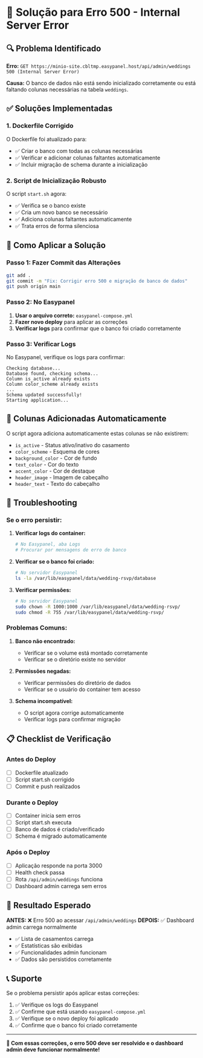 # 🚨 Solução para Erro 500 - Internal Server Error

## 🔍 Problema Identificado

**Erro:** `GET https://minio-site.cbltmp.easypanel.host/api/admin/weddings 500 (Internal Server Error)`

**Causa:** O banco de dados não está sendo inicializado corretamente ou está faltando colunas necessárias na tabela `weddings`.

## ✅ Soluções Implementadas

### 1. Dockerfile Corrigido

O Dockerfile foi atualizado para:
- ✅ Criar o banco com todas as colunas necessárias
- ✅ Verificar e adicionar colunas faltantes automaticamente
- ✅ Incluir migração de schema durante a inicialização

### 2. Script de Inicialização Robusto

O script `start.sh` agora:
- ✅ Verifica se o banco existe
- ✅ Cria um novo banco se necessário
- ✅ Adiciona colunas faltantes automaticamente
- ✅ Trata erros de forma silenciosa

## 🚀 Como Aplicar a Solução

### Passo 1: Fazer Commit das Alterações

```bash
git add .
git commit -m "Fix: Corrigir erro 500 e migração de banco de dados"
git push origin main
```

### Passo 2: No Easypanel

1. **Usar o arquivo correto:** `easypanel-compose.yml`
2. **Fazer novo deploy** para aplicar as correções
3. **Verificar logs** para confirmar que o banco foi criado corretamente

### Passo 3: Verificar Logs

No Easypanel, verifique os logs para confirmar:
```
Checking database...
Database found, checking schema...
Column is_active already exists
Column color_scheme already exists
...
Schema updated successfully!
Starting application...
```

## 🔧 Colunas Adicionadas Automaticamente

O script agora adiciona automaticamente estas colunas se não existirem:

- `is_active` - Status ativo/inativo do casamento
- `color_scheme` - Esquema de cores
- `background_color` - Cor de fundo
- `text_color` - Cor do texto
- `accent_color` - Cor de destaque
- `header_image` - Imagem de cabeçalho
- `header_text` - Texto do cabeçalho

## 🚨 Troubleshooting

### Se o erro persistir:

1. **Verificar logs do container:**
   ```bash
   # No Easypanel, aba Logs
   # Procurar por mensagens de erro de banco
   ```

2. **Verificar se o banco foi criado:**
   ```bash
   # No servidor Easypanel
   ls -la /var/lib/easypanel/data/wedding-rsvp/database
   ```

3. **Verificar permissões:**
   ```bash
   # No servidor Easypanel
   sudo chown -R 1000:1000 /var/lib/easypanel/data/wedding-rsvp/
   sudo chmod -R 755 /var/lib/easypanel/data/wedding-rsvp/
   ```

### Problemas Comuns:

1. **Banco não encontrado:**
   - Verificar se o volume está montado corretamente
   - Verificar se o diretório existe no servidor

2. **Permissões negadas:**
   - Verificar permissões do diretório de dados
   - Verificar se o usuário do container tem acesso

3. **Schema incompatível:**
   - O script agora corrige automaticamente
   - Verificar logs para confirmar migração

## 📋 Checklist de Verificação

### Antes do Deploy
- [ ] Dockerfile atualizado
- [ ] Script start.sh corrigido
- [ ] Commit e push realizados

### Durante o Deploy
- [ ] Container inicia sem erros
- [ ] Script start.sh executa
- [ ] Banco de dados é criado/verificado
- [ ] Schema é migrado automaticamente

### Após o Deploy
- [ ] Aplicação responde na porta 3000
- [ ] Health check passa
- [ ] Rota `/api/admin/weddings` funciona
- [ ] Dashboard admin carrega sem erros

## 🎯 Resultado Esperado

**ANTES:** ❌ Erro 500 ao acessar `/api/admin/weddings`
**DEPOIS:** ✅ Dashboard admin carrega normalmente

- ✅ Lista de casamentos carrega
- ✅ Estatísticas são exibidas
- ✅ Funcionalidades admin funcionam
- ✅ Dados são persistidos corretamente

## 📞 Suporte

Se o problema persistir após aplicar estas correções:

1. ✅ Verifique os logs do Easypanel
2. ✅ Confirme que está usando `easypanel-compose.yml`
3. ✅ Verifique se o novo deploy foi aplicado
4. ✅ Confirme que o banco foi criado corretamente

---

**🎉 Com essas correções, o erro 500 deve ser resolvido e o dashboard admin deve funcionar normalmente!**

